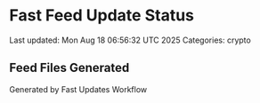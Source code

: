 # Fast Feed Update Status
Last updated: Mon Aug 18 06:56:32 UTC 2025
Categories: crypto

## Feed Files Generated

Generated by Fast Updates Workflow
